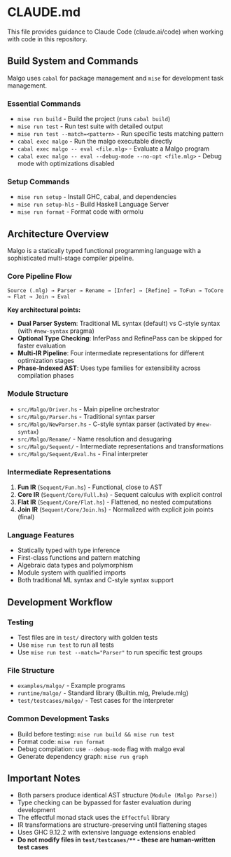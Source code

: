 # CLAUDE.md

This file provides guidance to Claude Code (claude.ai/code) when working with code in this repository.

## Build System and Commands

Malgo uses `cabal` for package management and `mise` for development task management.

### Essential Commands
- `mise run build` - Build the project (runs `cabal build`)
- `mise run test` - Run test suite with detailed output
- `mise run test --match=<pattern>` - Run specific tests matching pattern
- `cabal exec malgo` - Run the malgo executable directly
- `cabal exec malgo -- eval <file.mlg>` - Evaluate a Malgo program
- `cabal exec malgo -- eval --debug-mode --no-opt <file.mlg>` - Debug mode with optimizations disabled

### Setup Commands
- `mise run setup` - Install GHC, cabal, and dependencies
- `mise run setup-hls` - Build Haskell Language Server
- `mise run format` - Format code with ormolu

## Architecture Overview

Malgo is a statically typed functional programming language with a sophisticated multi-stage compiler pipeline.

### Core Pipeline Flow
```
Source (.mlg) → Parser → Rename → [Infer] → [Refine] → ToFun → ToCore → Flat → Join → Eval
```

**Key architectural points:**
- **Dual Parser System**: Traditional ML syntax (default) vs C-style syntax (with `#new-syntax` pragma)
- **Optional Type Checking**: InferPass and RefinePass can be skipped for faster evaluation
- **Multi-IR Pipeline**: Four intermediate representations for different optimization stages
- **Phase-Indexed AST**: Uses type families for extensibility across compilation phases

### Module Structure
- `src/Malgo/Driver.hs` - Main pipeline orchestrator
- `src/Malgo/Parser.hs` - Traditional syntax parser
- `src/Malgo/NewParser.hs` - C-style syntax parser (activated by `#new-syntax`)
- `src/Malgo/Rename/` - Name resolution and desugaring
- `src/Malgo/Sequent/` - Intermediate representations and transformations
- `src/Malgo/Sequent/Eval.hs` - Final interpreter

### Intermediate Representations
1. **Fun IR** (`Sequent/Fun.hs`) - Functional, close to AST
2. **Core IR** (`Sequent/Core/Full.hs`) - Sequent calculus with explicit control
3. **Flat IR** (`Sequent/Core/Flat.hs`) - Flattened, no nested computations
4. **Join IR** (`Sequent/Core/Join.hs`) - Normalized with explicit join points (final)

### Language Features
- Statically typed with type inference
- First-class functions and pattern matching
- Algebraic data types and polymorphism
- Module system with qualified imports
- Both traditional ML syntax and C-style syntax support

## Development Workflow

### Testing
- Test files are in `test/` directory with golden tests
- Use `mise run test` to run all tests
- Use `mise run test --match="Parser"` to run specific test groups

### File Structure
- `examples/malgo/` - Example programs
- `runtime/malgo/` - Standard library (Builtin.mlg, Prelude.mlg)
- `test/testcases/malgo/` - Test cases for the interpreter

### Common Development Tasks
- Build before testing: `mise run build && mise run test`
- Format code: `mise run format`
- Debug compilation: use `--debug-mode` flag with malgo eval
- Generate dependency graph: `mise run graph`

## Important Notes

- Both parsers produce identical AST structure (`Module (Malgo Parse)`)
- Type checking can be bypassed for faster evaluation during development
- The effectful monad stack uses the `Effectful` library
- IR transformations are structure-preserving until flattening stages
- Uses GHC 9.12.2 with extensive language extensions enabled
- **Do not modify files in `test/testcases/**` - these are human-written test cases**


